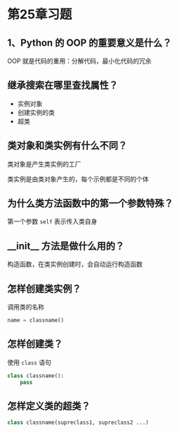# 第25章习题

## 1、Python 的 OOP 的重要意义是什么？

OOP 就是代码的重用：分解代码，最小化代码的冗余

## 继承搜索在哪里查找属性？

* 实例对象
* 创建实例的类
* 超类

## 类对象和类实例有什么不同？

类对象是产生类实例的工厂

类实例是由类对象产生的，每个示例都是不同的个体

## 为什么类方法函数中的第一个参数特殊？

第一个参数 `self` 表示传入类自身

## \_\_init__ 方法是做什么用的？

构造函数，在类实例创建时，会自动运行构造函数

## 怎样创建类实例？

调用类的名称

```Python
name = classname()
```

## 怎样创建类？

使用 `class` 语句

```Python
class classname():
    pass
```

## 怎样定义类的超类？

```Python
class classname(supreclass1, supreclass2 ...)
```
